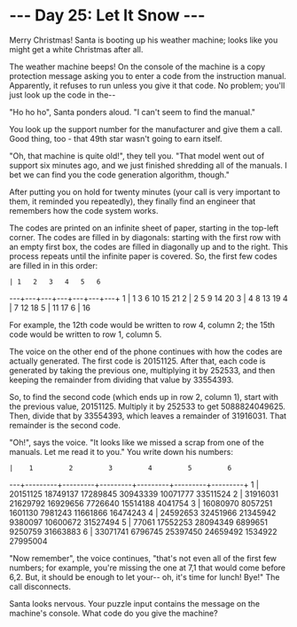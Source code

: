 # --- Day 25: Let It Snow ---

   Merry Christmas! Santa is booting up his weather machine; looks like you
   might get a white Christmas after all.

   The weather machine beeps! On the console of the machine is a copy
   protection message asking you to enter a code from the instruction manual.
   Apparently, it refuses to run unless you give it that code. No problem;
   you'll just look up the code in the--

   "Ho ho ho", Santa ponders aloud. "I can't seem to find the manual."

   You look up the support number for the manufacturer and give them a call.
   Good thing, too - that 49th star wasn't going to earn itself.

   "Oh, that machine is quite old!", they tell you. "That model went out of
   support six minutes ago, and we just finished shredding all of the
   manuals. I bet we can find you the code generation algorithm, though."

   After putting you on hold for twenty minutes (your call is very important
   to them, it reminded you repeatedly), they finally find an engineer that
   remembers how the code system works.

   The codes are printed on an infinite sheet of paper, starting in the
   top-left corner. The codes are filled in by diagonals: starting with the
   first row with an empty first box, the codes are filled in diagonally up
   and to the right. This process repeats until the infinite paper is
   covered. So, the first few codes are filled in in this order:

    | 1   2   3   4   5   6 
 ---+---+---+---+---+---+---+
  1 |  1   3   6  10  15  21
  2 |  2   5   9  14  20
  3 |  4   8  13  19
  4 |  7  12  18
  5 | 11  17
  6 | 16

   For example, the 12th code would be written to row 4, column 2; the 15th
   code would be written to row 1, column 5.

   The voice on the other end of the phone continues with how the codes are
   actually generated. The first code is 20151125. After that, each code is
   generated by taking the previous one, multiplying it by 252533, and then
   keeping the remainder from dividing that value by 33554393.

   So, to find the second code (which ends up in row 2, column 1), start with
   the previous value, 20151125. Multiply it by 252533 to get 5088824049625.
   Then, divide that by 33554393, which leaves a remainder of 31916031. That
   remainder is the second code.

   "Oh!", says the voice. "It looks like we missed a scrap from one of the
   manuals. Let me read it to you." You write down his numbers:

    |    1         2         3         4         5         6
 ---+---------+---------+---------+---------+---------+---------+
  1 | 20151125  18749137  17289845  30943339  10071777  33511524
  2 | 31916031  21629792  16929656   7726640  15514188   4041754
  3 | 16080970   8057251   1601130   7981243  11661866  16474243
  4 | 24592653  32451966  21345942   9380097  10600672  31527494
  5 |    77061  17552253  28094349   6899651   9250759  31663883
  6 | 33071741   6796745  25397450  24659492   1534922  27995004

   "Now remember", the voice continues, "that's not even all of the first few
   numbers; for example, you're missing the one at 7,1 that would come before
   6,2. But, it should be enough to let your-- oh, it's time for lunch! Bye!"
   The call disconnects.

   Santa looks nervous. Your puzzle input contains the message on the
   machine's console. What code do you give the machine?

